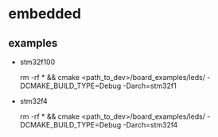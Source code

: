 embedded
========

examples
-------- 
    
* stm32f100

    rm -rf * && cmake  <path_to_dev>/board_examples/leds/ -DCMAKE_BUILD_TYPE=Debug -Darch=stm32f1

* stm32f4

    rm -rf * && cmake  <path_to_dev>/board_examples/leds/ -DCMAKE_BUILD_TYPE=Debug -Darch=stm32f4

